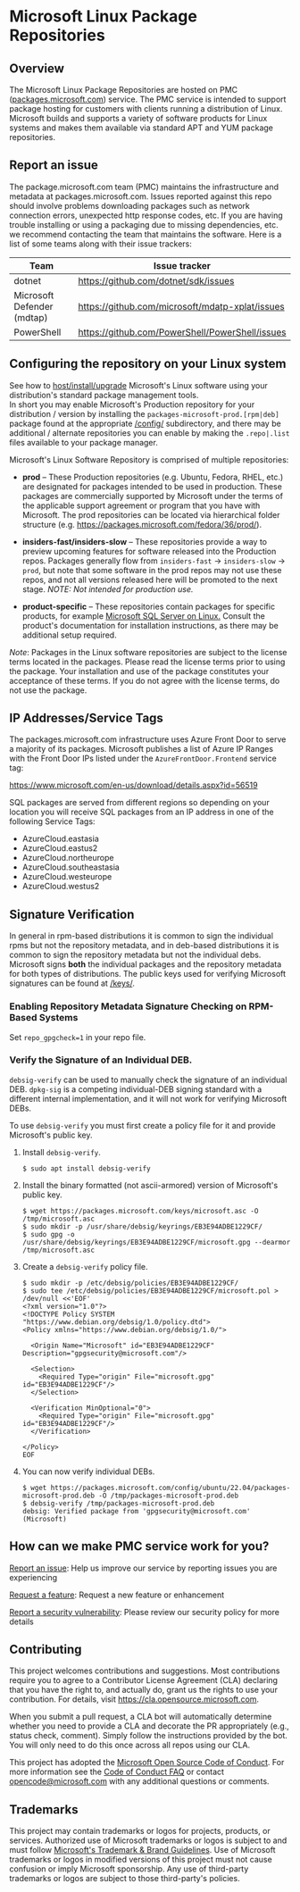 # Microsoft Linux Package Repositories

## Overview 

The Microsoft Linux Package Repositories are hosted on PMC ([packages.microsoft.com](https://packages.microsoft.com)) service. The PMC service is intended to support package hosting for customers with clients running a distribution of Linux. Microsoft builds and supports a variety of software products for Linux systems and makes them available via standard APT and YUM package repositories.  

## Report an issue

The package.microsoft.com team (PMC) maintains the infrastructure and metadata at
packages.microsoft.com.
Issues reported against this repo should involve problems downloading packages such as network
connection errors, unexpected http response codes, etc.
If you are having trouble installing or using a packaging due to missing dependencies, etc. we
recommend contacting the team that maintains the software.
Here is a list of some teams along with their issue trackers:

| Team | Issue tracker |
| -------- | ------- |
| dotnet  | https://github.com/dotnet/sdk/issues |
| Microsoft Defender (mdtap) | https://github.com/microsoft/mdatp-xplat/issues |
| PowerShell | https://github.com/PowerShell/PowerShell/issues |


## Configuring the repository on your Linux system 

See how to [host/install/upgrade](https://docs.microsoft.com/en-us/windows-server/administration/linux-package-repository-for-microsoft-software) Microsoft's Linux software using your distribution's standard package management tools.  
In short you may enable Microsoft's Production repository for your distribution / version by installing the `packages-microsoft-prod.[rpm|deb]` package found at the appropriate [/config/](https://packages.microsoft.com/config/) subdirectory, and there may be additional / alternate repositories you can enable by making the `.repo|.list` files available to your package manager.

Microsoft's Linux Software Repository is comprised of multiple repositories: 

* **prod** – These Production repositories (e.g. Ubuntu, Fedora, RHEL, etc.) are designated for packages intended to be used in production.
  These packages are commercially supported by Microsoft under the terms of the applicable support agreement or program that you have with Microsoft.
  The prod repositories can be located via hierarchical folder structure (e.g. https://packages.microsoft.com/fedora/36/prod/).

* **insiders-fast/insiders-slow** – These repositories provide a way to preview upcoming features for software released into the Production repos.
  Packages generally flow from `insiders-fast` -> `insiders-slow` -> `prod`, but note that some software in the prod repos may not use these repos, and not all versions released here will be promoted to the next stage.
  _NOTE: Not intended for production use._

* **product-specific** – These repositories contain packages for specific products, for example [Microsoft SQL Server on Linux.](https://docs.microsoft.com/en-us/sql/linux/sql-server-linux-overview) 
  Consult the product's documentation for installation instructions, as there may be additional setup required.

_Note_: Packages in the Linux software repositories are subject to the license terms located in the packages. Please read the license terms prior to using the package. Your installation and use of the package constitutes your acceptance of these terms. If you do not agree with the license terms, do not use the package. 

## IP Addresses/Service Tags

The packages.microsoft.com infrastructure uses Azure Front Door to serve a majority of its packages.
Microsoft publishes a list of Azure IP Ranges with the Front Door IPs listed under the
`AzureFrontDoor.Frontend` service tag:

<https://www.microsoft.com/en-us/download/details.aspx?id=56519>

SQL packages are served from different regions so depending on your location you will receive
SQL packages from an IP address in one of the following Service Tags:

* AzureCloud.eastasia
* AzureCloud.eastus2
* AzureCloud.northeurope
* AzureCloud.southeastasia
* AzureCloud.westeurope
* AzureCloud.westus2

## Signature Verification
In general in rpm-based distributions it is common to sign the individual rpms but not the repository metadata, and in deb-based distributions it is common to sign the repository metadata but not the individual debs.
Microsoft signs **both** the individual packages and the repository metadata for both types of distributions.
The public keys used for verifying Microsoft signatures can be found at [/keys/](https://packages.microsoft.com/keys/).

### Enabling Repository Metadata Signature Checking on RPM-Based Systems
Set `repo_gpgcheck=1` in your repo file.

### Verify the Signature of an Individual DEB.
`debsig-verify` can be used to manually check the signature of an individual DEB.
`dpkg-sig` is a competing individual-DEB signing standard with a different internal implementation, and it will not work for verifying Microsoft DEBs.

To use `debsig-verify` you must first create a policy file for it and provide Microsoft's public key.

1. Install `debsig-verify`.  
   ```
   $ sudo apt install debsig-verify
   ```
1. Install the binary formatted (not ascii-armored) version of Microsoft's public key.  
   ```
   $ wget https://packages.microsoft.com/keys/microsoft.asc -O /tmp/microsoft.asc
   $ sudo mkdir -p /usr/share/debsig/keyrings/EB3E94ADBE1229CF/
   $ sudo gpg -o /usr/share/debsig/keyrings/EB3E94ADBE1229CF/microsoft.gpg --dearmor /tmp/microsoft.asc
   ```
1. Create a `debsig-verify` policy file.  
   ```
   $ sudo mkdir -p /etc/debsig/policies/EB3E94ADBE1229CF/
   $ sudo tee /etc/debsig/policies/EB3E94ADBE1229CF/microsoft.pol > /dev/null <<'EOF'
   <?xml version="1.0"?>
   <!DOCTYPE Policy SYSTEM "https://www.debian.org/debsig/1.0/policy.dtd">
   <Policy xmlns="https://www.debian.org/debsig/1.0/">

     <Origin Name="Microsoft" id="EB3E94ADBE1229CF" Description="gpgsecurity@microsoft.com"/>

     <Selection>
       <Required Type="origin" File="microsoft.gpg" id="EB3E94ADBE1229CF"/>
     </Selection>

     <Verification MinOptional="0">
       <Required Type="origin" File="microsoft.gpg" id="EB3E94ADBE1229CF"/>
     </Verification>

   </Policy>
   EOF
   ```
1. You can now verify individual DEBs.
   ```
   $ wget https://packages.microsoft.com/config/ubuntu/22.04/packages-microsoft-prod.deb -O /tmp/packages-microsoft-prod.deb
   $ debsig-verify /tmp/packages-microsoft-prod.deb
   debsig: Verified package from 'gpgsecurity@microsoft.com' (Microsoft)
   ```

## How can we make PMC service work for you? 

[Report an issue](https://github.com/microsoft/linux-package-repositories/issues/new?assignees=&labels=&template=report-an-issue.md&title=Report+an+issue): Help us improve our service by reporting issues you are experiencing 

[Request a feature](https://github.com/microsoft/linux-package-repositories/issues/new?assignees=&labels=enhancement&template=request-a-feature.md): Request a new feature or enhancement 

[Report a security vulnerability](https://github.com/microsoft/linux-package-repositories/security/policy): Please review our security policy for more details 

## Contributing  

This project welcomes contributions and suggestions.  Most contributions require you to agree to a
Contributor License Agreement (CLA) declaring that you have the right to, and actually do, grant us
the rights to use your contribution. For details, visit https://cla.opensource.microsoft.com.

When you submit a pull request, a CLA bot will automatically determine whether you need to provide
a CLA and decorate the PR appropriately (e.g., status check, comment). Simply follow the instructions
provided by the bot. You will only need to do this once across all repos using our CLA.

This project has adopted the [Microsoft Open Source Code of Conduct](https://opensource.microsoft.com/codeofconduct/).
For more information see the [Code of Conduct FAQ](https://opensource.microsoft.com/codeofconduct/faq/) or
contact [opencode@microsoft.com](mailto:opencode@microsoft.com) with any additional questions or comments.

## Trademarks 

This project may contain trademarks or logos for projects, products, or services. Authorized use of Microsoft 
trademarks or logos is subject to and must follow 
[Microsoft's Trademark & Brand Guidelines](https://www.microsoft.com/en-us/legal/intellectualproperty/trademarks/usage/general).
Use of Microsoft trademarks or logos in modified versions of this project must not cause confusion or imply Microsoft sponsorship.
Any use of third-party trademarks or logos are subject to those third-party's policies.
